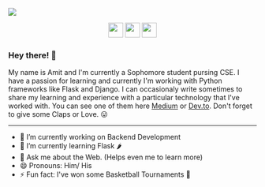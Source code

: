 ![](https://i.ytimg.com/vi/JdJCbumWHn8/maxresdefault.jpg)
<p align="center">
  <a href="https://twitter.com/_Amitdutta7"><img height="30" src="https://image.flaticon.com/icons/png/512/124/124021.png"></a>
  <a href="https://www.instagram.com/amit__dutta/"><img height="30" src="https://upload.wikimedia.org/wikipedia/commons/thumb/a/a5/Instagram_icon.png/1200px-Instagram_icon.png"></a>
  <a href="https://www.linkedin.com/in/amitdutta24/"><img height="30" src="https://eoss.asu.edu/sites/default/files/styles/panopoly_image_original/public/linkedin-logo-icon.png?itok=GF6EWlU_"></a>
</p>

### Hey there! 👋

My name is Amit and I'm currently a Sophomore student pursing CSE.  I have a passion for learning and currently I'm working with Python frameworks like Flask and Django. I can occasionaly write sometimes to share my learning and experience with a particular technology that I've worked with. You can see one of them here [Medium](https://medium.com/@amitcooldutta279/a-beginners-guide-to-confusion-matrix-machine-learning-101-77280db06c4b) or [Dev.to](https://dev.to/_amitdutta7/a-beginner-s-guide-to-confusion-matrix-machine-learning-101-3m36). Don't forget to give some Claps or Love. 😛

---

- 🔭 I’m currently working on Backend Development
- 🌱 I’m currently learning Flask 🌶
- 💬 Ask me about the Web. (Helps even me to learn more)
- 😄 Pronouns: Him/ His
- ⚡ Fun fact: I've won some Basketball Tournaments 🏀
